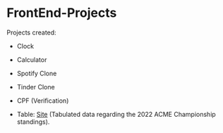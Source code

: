 # FrontEnd-Projects
Projects created:

- Clock

- Calculator

- Spotify Clone

- Tinder Clone

- CPF (Verification)

- Table: <a href="https://tabelacampeonato.netlify.app/">Site</a> (Tabulated data regarding the 2022 ACME Championship standings).
